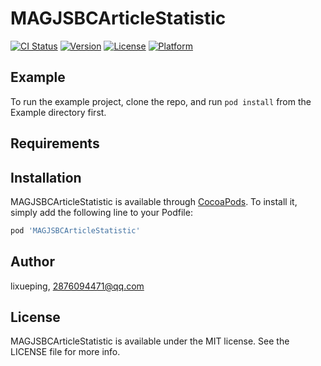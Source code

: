 # MAGJSBCArticleStatistic

[![CI Status](https://img.shields.io/travis/lixueping/MAGJSBCArticleStatistic.svg?style=flat)](https://travis-ci.org/lixueping/MAGJSBCArticleStatistic)
[![Version](https://img.shields.io/cocoapods/v/MAGJSBCArticleStatistic.svg?style=flat)](https://cocoapods.org/pods/MAGJSBCArticleStatistic)
[![License](https://img.shields.io/cocoapods/l/MAGJSBCArticleStatistic.svg?style=flat)](https://cocoapods.org/pods/MAGJSBCArticleStatistic)
[![Platform](https://img.shields.io/cocoapods/p/MAGJSBCArticleStatistic.svg?style=flat)](https://cocoapods.org/pods/MAGJSBCArticleStatistic)

## Example

To run the example project, clone the repo, and run `pod install` from the Example directory first.

## Requirements

## Installation

MAGJSBCArticleStatistic is available through [CocoaPods](https://cocoapods.org). To install
it, simply add the following line to your Podfile:

```ruby
pod 'MAGJSBCArticleStatistic'
```

## Author

lixueping, 2876094471@qq.com

## License

MAGJSBCArticleStatistic is available under the MIT license. See the LICENSE file for more info.
